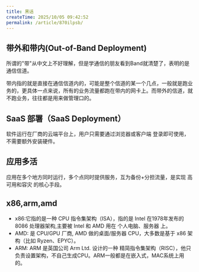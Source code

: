 ```yaml
---
title: 黑话
createTime: 2025/10/05 09:42:52
permalink: /article/870ilpsb/
---
```


## 带外和带内(Out-of-Band Deployment)

所谓的"带"从中文上不好理解，但是学通信的朋友看到Band就清楚了，表明的是通信信道。

带内指的就是直接在通信信道内的，可能是整个信道的某一个几点，一般就是跑业务的，更具体一点来说，所有的业务流量都跑在带内的网卡上。而带外的信道，就不跑业务，往往都是用来做管理口的。

## SaaS 部署（SaaS Deployment）

软件运行在厂商的云端平台上，用户只需要通过浏览器或客户端 登录即可使用，不需要额外安装硬件。

## 应用多活

应用在多个地方同时运行，多个点同时提供服务，互为备份+分担流量，是实现 高可用和容灾 的核心手段。

## x86,arm,amd
- x86:它指的是一种 CPU 指令集架构（ISA），指的是 Intel 在1978年发布的 8086 处理器架构,主要被 Intel 和 AMD 用在 个人电脑、服务器 上。
- AMD: 是 CPU/GPU 厂商, AMD 做的桌面/服务器 CPU，大多数是基于 x86 架构（比如 Ryzen、EPYC）。
- ARM: ARM 是英国公司 Arm Ltd. 设计的一种 精简指令集架构（RISC），他只负责设置架构，不自己生成CPU。ARM一般都是在嵌入式，MAC系统上用的。



